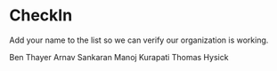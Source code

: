 CheckIn
=======

Add your name to the list so we can verify our organization is working.

Ben Thayer
Arnav Sankaran
Manoj Kurapati
Thomas Hysick
